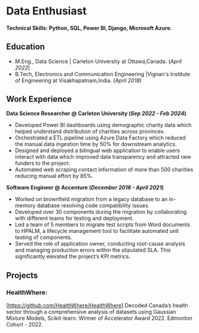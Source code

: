 # Data Enthusiast

#### Technical Skills: Python, SQL, Power BI, Django, Microsoft Azure.

## Education				       		
- M.Eng., Data Science	| Carleton University at Ottawa,Canada. (_April 2022_)	 			        		
- B.Tech, Electronics and Communication Engineering |Vignan's Institute of Engineering at Visakhapatnam,India. (_April 2018_)

## Work Experience
**Data Science Researcher @ Carleton University (_Sep 2022 - Feb 2024_)**
- Developed Power BI dashboards using demographic charity data which helped understand distribution of charities across provinces.
- Orchestrated a ETL pipeline using Azure Data Factory which reduced the manual data ingestion time by 50% for downstream analytics.
- Designed and deployed a bilingual web application to enable users interact with data which improved data transparency and attracted new funders to the project.
- Automated web scraping contact information of more than 500 charities reducing manual effort by 85%.

**Software Engineer @ Accenture (_December 2018 - April 2021_)**
- Worked on brownfield migration from a legacy database to an in-memory database resolving code compatibility issues.
- Developed over 30 components during the migration by collaborating with different teams for testing and deployment.
- Led a team of 5 members to migrate test scripts from Word documents to HPALM, a lifecycle management tool to facilitate automated unit testing of components.
- Served the role of application owner, conducting root-cause analysis and managing production errors within the stipulated SLA. This significantly elevated the project’s KPI metrics.

## Projects


### HealthWhere:
[https://github.com/HealthWhere/HealthWhere]
Decoded Canada’s health sector through a comprehensive analysis of datasets using
Gaussian Mixture Models, Scikit-learn. Winner of Accelerator Award 2022. Edmonton Cohort - 2022.
